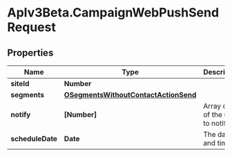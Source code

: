 # ApIv3Beta.CampaignWebPushSendRequest

## Properties

Name | Type | Description | Notes
------------ | ------------- | ------------- | -------------
**siteId** | **Number** |  | 
**segments** | [**OSegmentsWithoutContactActionSend**](OSegmentsWithoutContactActionSend.md) |  | 
**notify** | **[Number]** | Array of IDs of the users to notify | [optional] 
**scheduleDate** | **Date** | The date and time | [optional] 


